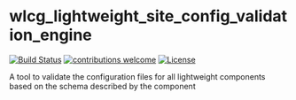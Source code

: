 # wlcg_lightweight_site_config_validation_engine
[![Build Status](https://travis-ci.org/WLCG-Lightweight-Sites/wlcg_lightweight_site_config_validation_engine.svg?branch=master)](https://travis-ci.org/WLCG-Lightweight-Sites/wlcg_lightweight_site_config_validation_engine)
[![contributions welcome](https://img.shields.io/badge/contributions-welcome-brightgreen.svg?style=flat)](https://github.com/WLCG-Lightweight-Sites/wlcg_lightweight_site_config_validation_engine/issues)
[![License](https://img.shields.io/badge/License-Apache%202.0-blue.svg)](https://opensource.org/licenses/Apache-2.0)

A tool to validate the configuration files for all lightweight components based on the schema described by the component
